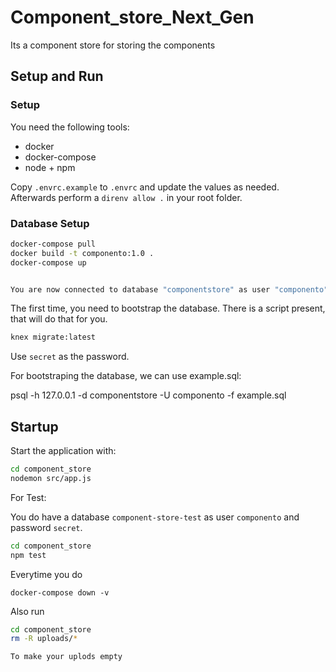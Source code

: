 # Component_store_Next_Gen
Its a component store for storing the components

## Setup and Run

### Setup

You need the following tools:

* docker
* docker-compose
* node + npm


Copy `.envrc.example` to `.envrc` and update the values as needed.
Afterwards perform a `direnv allow .` in your root folder.

### Database Setup

```bash
docker-compose pull
docker build -t componento:1.0 .
docker-compose up


You are now connected to database "componentstore" as user "componento".
```

The first time, you need to bootstrap the database. There is a script present, that will do that for you.
```bash
knex migrate:latest
```

Use `secret` as the password.

For bootstraping the database, we can use example.sql:

psql -h 127.0.0.1 -d componentstore -U componento -f example.sql

## Startup

Start the application with:

```bash
cd component_store
nodemon src/app.js
```
For Test:

You do have a database `component-store-test` as user `componento` and password `secret`.

```bash
cd component_store
npm test
```

Everytime  you do 
```
docker-compose down -v
```
Also run
```bash
cd component_store
rm -R uploads/*

To make your uplods empty
```